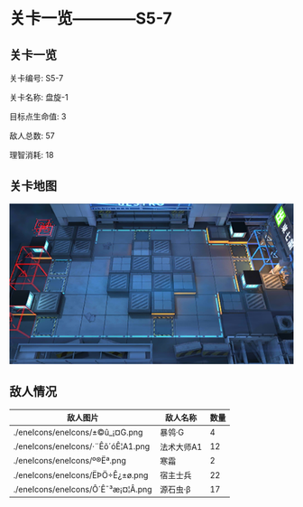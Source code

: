 # 关卡一览————S5-7


## 关卡一览

关卡编号: S5-7

关卡名称: 盘旋-1

目标点生命值: 3

敌人总数: 57

理智消耗: 18


## 关卡地图
![S5-7](./oprMap/S5-7.png)

## 敌人情况

| 敌人图片 | 敌人名称 | 数量  |
|---------|-----|-----|
| ./eneIcons/eneIcons/±©û_¡¤G.png| 暴鸰·G  |   4  |
| ./eneIcons/eneIcons/·¨Êõ´óÊ¦A1.png| 法术大师A1  |   12  |
| ./eneIcons/eneIcons/º®Ëª.png| 寒霜  |   2  |
| ./eneIcons/eneIcons/ËÞÖ÷Ê¿±ø.png| 宿主士兵  |   22  |
| ./eneIcons/eneIcons/Ô´Ê¯³æ¡¤¦Â.png| 源石虫·β  |   17  |

